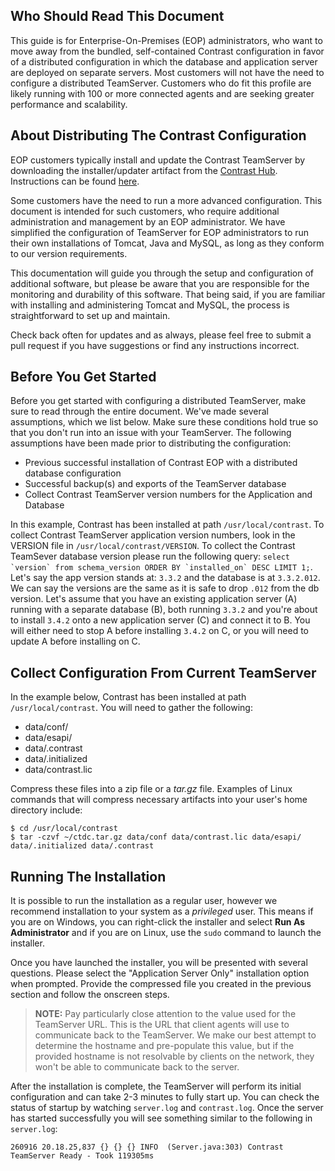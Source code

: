 <!--
title: "Configuring Contrast as a Distributed Deployment"
description: "Instructions for configuring TeamServer in a distributed fashion by separating the application/container from the database."
tags: "EOP distributed configuration database scalability"
-->

## Who Should Read This Document
This guide is for Enterprise-On-Premises (EOP) administrators, who want to move away from the bundled, self-contained Contrast configuration in favor of a distributed configuration in which the database and application server are deployed on separate servers. Most customers will not have the need to configure a distributed TeamServer. Customers who do fit this profile are likely running with 100 or more connected agents and are seeking greater performance and scalability. 

## About Distributing The Contrast Configuration
EOP customers typically install and update the Contrast TeamServer by downloading the installer/updater artifact from the [Contrast Hub](https://hub.contrastsecurity.com). Instructions can be found [here](admin_tsinstall.html#install).

Some customers have the need to run a more advanced configuration. This document is intended for such customers, who require additional administration and management by an EOP administrator. We have simplified the configuration of TeamServer for EOP administrators to run their own installations of Tomcat, Java and MySQL, as long as they conform to our version requirements.

This documentation will guide you through the setup and configuration of additional software, but please be aware that you are responsible for the monitoring and durability of this software.  That being said, if you are familiar with installing and administering Tomcat and MySQL, the process is straightforward to set up and maintain.

Check back often for updates and as always, please feel free to submit a pull request if you have suggestions or find any instructions incorrect.   

## Before You Get Started
Before you get started with configuring a distributed TeamServer, make sure to read through the entire document. We've made several assumptions, which we list below. Make sure these conditions hold true so that you don't run into an issue with your TeamServer. The following assumptions have been made prior to distributing the configuration:

* Previous successful installation of Contrast EOP with a distributed database configuration
* Successful backup(s) and exports of the TeamServer database
* Collect Contrast TeamServer version numbers for the Application and Database 

In this example, Contrast has been installed at path `/usr/local/contrast`. To collect Contrast TeamServer application version numbers, look in the VERSION file in `/usr/local/contrast/VERSION`. To collect the Contrast TeamSever database version please run the following query: ``select `version` from schema_version ORDER BY `installed_on` DESC LIMIT 1;``. Let's say the app version stands at: `3.3.2` and the database is at `3.3.2.012`. We can say the versions are the same as it is safe to drop `.012` from the db version. Let's assume that you have an existing application server (A) running with a separate database (B), both running `3.3.2` and you're about to install `3.4.2` onto a new application server (C) and connect it to B. You will either need to stop A before installing `3.4.2` on C, or you will need to update A before installing on C.  

## Collect Configuration From Current TeamServer
In the example below, Contrast has been installed at path `/usr/local/contrast`.  You will need to gather the following:
* data/conf/
* data/esapi/
* data/.contrast
* data/.initialized
* data/contrast.lic

Compress these files into a zip file or a *tar.gz* file. Examples of Linux commands that will compress necessary artifacts into your user's home directory include:
```
$ cd /usr/local/contrast
$ tar -czvf ~/ctdc.tar.gz data/conf data/contrast.lic data/esapi/ data/.initialized data/.contrast
```

## Running The Installation
It is possible to run the installation as a regular user, however we recommend installation to your system as a *privileged* user.  This means if you are on Windows, you can right-click the installer and select **Run As Administrator** and if you are on Linux, use the ```sudo``` command to launch the installer.

Once you have launched the installer, you will be presented with several questions. Please select the "Application Server Only" installation option when prompted. Provide the compressed file you created in the previous section and follow the onscreen steps.

> **NOTE:** Pay particularly close attention to the value used for the TeamServer URL. This is the URL that client agents will use to communicate back to the TeamServer. We make our best attempt to determine the hostname and pre-populate this value, but if the provided hostname is not resolvable by clients on the network, they won't be able to communicate back to the server.

After the installation is complete, the TeamServer will perform its initial configuration and can take 2-3 minutes to fully start up. You can check the status of startup by watching `server.log` and `contrast.log`. Once the server has started successfully you will see something similar to the following in `server.log`:
```
260916 20.18.25,837 {} {} {} INFO  (Server.java:303) Contrast TeamServer Ready - Took 119305ms
```
